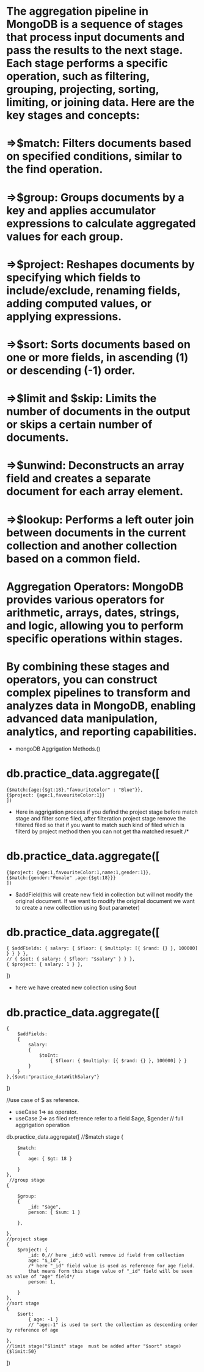 # The aggregation pipeline in MongoDB is a sequence of stages that process input documents and pass the results to the next stage. Each stage performs a specific operation, such as filtering, grouping, projecting, sorting, limiting, or joining data. Here are the key stages and concepts:

# =>$match: Filters documents based on specified conditions, similar to the find operation.

# =>$group: Groups documents by a key and applies accumulator expressions to calculate aggregated values for each group.

# =>$project: Reshapes documents by specifying which fields to include/exclude, renaming fields, adding computed values, or applying expressions.

# =>$sort: Sorts documents based on one or more fields, in ascending (1) or descending (-1) order.

# =>$limit and $skip: Limits the number of documents in the output or skips a certain number of documents.

# =>$unwind: Deconstructs an array field and creates a separate document for each array element.

# =>$lookup: Performs a left outer join between documents in the current collection and another collection based on a common field.

# Aggregation Operators: MongoDB provides various operators for arithmetic, arrays, dates, strings, and logic, allowing you to perform specific operations within stages.

# By combining these stages and operators, you can construct complex pipelines to transform and analyzes data in MongoDB, enabling advanced data manipulation, analytics, and reporting capabilities.

- mongoDB Aggrigation Methods.()

# db.practice_data.aggregate([

    {$match:{age:{$gt:18},"favouriteColor" : "Blue"}},
    {$project: {age:1,favouriteColor:1}}
    ])

- Here in aggrigation process if you defind the project stage before match stage
  and filter some filed, after filteration project stage remove the filtered
  filed so that if you want to match such kind of filed which is filterd by
  project method then you can not get tha matched resuelt /\*

# db.practice_data.aggregate([

    {$project: {age:1,favouriteColor:1,name:1,gender:1}},
    {$match:{gender:"Female" ,age:{$gt:18}}}
    ])

- $addField(this will create new field in collection but will not modify the
  original document. If we want to modify the original document we want to
  create a new collecttion using $out parameter)

# db.practice_data.aggregate([

    { $addFields: { salary: { $floor: { $multiply: [{ $rand: {} }, 100000] } } } },
    // { $set: { salary: { $floor: "$salary" } } },
    { $project: { salary: 1 } },

])

- here we have created new collection using $out

# db.practice_data.aggregate([

    {
        $addFields:
        {
            salary:
            {
                $toInt:
                    { $floor: { $multiply: [{ $rand: {} }, 100000] } }
            }
        }
    },{$out:"practice_dataWithSalary"}

])

//use case of $ as reference.

- useCase 1=> as operator.
- useCase 2=> as filed reference refer to a field $age, $gender // full
  aggrigation operation

db.practice_data.aggregate([ //$match stage {

        $match:
        {
            age: { $gt: 18 }

        }
    },
     //group stage
    {

        $group:
        {
            _id: "$age",
            person: { $sum: 1 }

        },

    },
    //project stage
    {
        $project: {
            _id: 0,// here _id:0 will remove id field from collection
            age: "$_id",
            /* here "_id" field value is used as reference for age field.
            that means form this stage value of "_id" field will be seen as value of "age" field*/
            person: 1,

        }
    },
    //sort stage
    {
        $sort:
            { age: -1 }
            // "age:-1" is used to sort the collection as descending order by reference of age

    },
    //limit stage("$limit" stage  must be added after "$sort" stage)
    {$limit:50}

])
